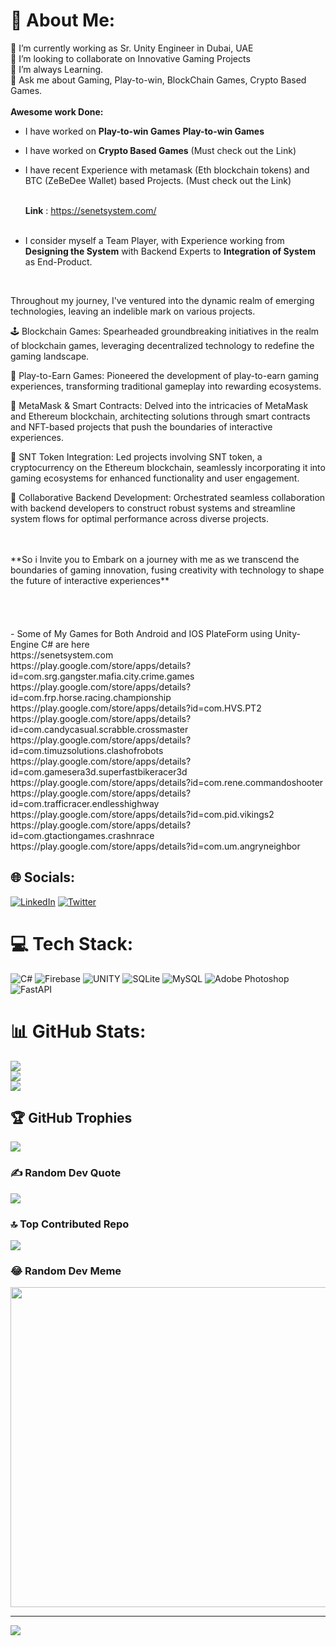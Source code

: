 # 💫 About Me:
🔭 I’m currently working as Sr. Unity Engineer in Dubai, UAE <br>👯 I’m looking to collaborate on Innovative Gaming Projects<br>🌱 I’m always Learning.<br>💬 Ask me about Gaming, Play-to-win, BlockChain Games, Crypto Based Games. <br>
<br>
**Awesome work Done:** <br>
- I have worked on **Play-to-win Games** **Play-to-win Games**  <br>
- I have worked on **Crypto Based Games** (Must check out the Link) <br>
- I have recent Experience with metamask (Eth blockchain tokens) and BTC (ZeBeDee Wallet) based Projects.  (Must check out the Link) <br><br>

   **Link** : https://senetsystem.com/ <br> <br>
 
- I consider myself a Team Player, with Experience working from **Designing the System** with Backend Experts to **Integration of System** as End-Product.

<br>

Throughout my journey, I've ventured into the dynamic realm of emerging technologies, leaving an indelible mark on various projects.  <br>

🕹️ Blockchain Games: Spearheaded groundbreaking initiatives in the realm of blockchain games, leveraging decentralized technology to redefine the gaming landscape. <br>

💸 Play-to-Earn Games: Pioneered the development of play-to-earn gaming experiences, transforming traditional gameplay into rewarding ecosystems. <br>

🔗 MetaMask & Smart Contracts: Delved into the intricacies of MetaMask and Ethereum blockchain, architecting solutions through smart contracts and NFT-based projects that push the boundaries of interactive experiences. <br>

💱 SNT Token Integration: Led projects involving SNT token, a cryptocurrency on the Ethereum blockchain, seamlessly incorporating it into gaming ecosystems for enhanced functionality and user engagement. <br>

🚀 Collaborative Backend Development: Orchestrated seamless collaboration with backend developers to construct robust systems and streamline system flows for optimal performance across diverse projects. <br>

 <br>
  <br>
**So i Invite you to Embark on a journey with me as we transcend the boundaries of gaming innovation, fusing creativity with technology to shape the future of interactive experiences**

 <br>
 <br>
 <br>
 <br>
 <br>
- Some of My Games for Both Android and IOS PlateForm using Unity-Engine C# are here <br>
https://senetsystem.com <br>
       https://play.google.com/store/apps/details?id=com.srg.gangster.mafia.city.crime.games <br>
       https://play.google.com/store/apps/details?id=com.frp.horse.racing.championship      <br>
https://play.google.com/store/apps/details?id=com.HVS.PT2   <br>
https://play.google.com/store/apps/details?id=com.candycasual.scrabble.crossmaster   <br>
https://play.google.com/store/apps/details?id=com.timuzsolutions.clashofrobots  <br>
       https://play.google.com/store/apps/details?id=com.gamesera3d.superfastbikeracer3d  <br>
       https://play.google.com/store/apps/details?id=com.rene.commandoshooter  <br>
  https://play.google.com/store/apps/details?id=com.trafficracer.endlesshighway  <br>
         https://play.google.com/store/apps/details?id=com.pid.vikings2  <br>
  https://play.google.com/store/apps/details?id=com.gtactiongames.crashnrace  <br>
  https://play.google.com/store/apps/details?id=com.um.angryneighbor  <br>

## 🌐 Socials:
[![LinkedIn](https://img.shields.io/badge/LinkedIn-%230077B5.svg?logo=linkedin&logoColor=white)](https://linkedin.com/in/ahmed-yasin-a88346107) [![Twitter](https://img.shields.io/badge/Twitter-%231DA1F2.svg?logo=Twitter&logoColor=white)](https://twitter.com/Ahmee407) 

# 💻 Tech Stack:
![C#](https://img.shields.io/badge/c%23-%23239120.svg?style=for-the-badge&logo=c-sharp&logoColor=white) ![Firebase](https://img.shields.io/badge/firebase-%23039BE5.svg?style=for-the-badge&logo=firebase) ![UNITY](https://img.shields.io/badge/Unity-%2320232a.svg?style=for-the-badge&logo=unity&logoColor=white) ![SQLite](https://img.shields.io/badge/sqlite-%2307405e.svg?style=for-the-badge&logo=sqlite&logoColor=white) ![MySQL](https://img.shields.io/badge/mysql-%2300f.svg?style=for-the-badge&logo=mysql&logoColor=white) ![Adobe Photoshop](https://img.shields.io/badge/adobephotoshop-%2331A8FF.svg?style=for-the-badge&logo=adobephotoshop&logoColor=white) ![FastAPI](https://img.shields.io/badge/FastAPI-005571?style=for-the-badge&logo=fastapi)
# 📊 GitHub Stats:
![](https://github-readme-stats.vercel.app/api?username=ahmedyasindev&theme=dark&hide_border=false&include_all_commits=true&count_private=false)<br/>
![](https://github-readme-streak-stats.herokuapp.com/?user=ahmedyasindev&theme=dark&hide_border=false)<br/>
![](https://github-readme-stats.vercel.app/api/top-langs/?username=ahmedyasindev&theme=dark&hide_border=false&include_all_commits=true&count_private=false&layout=compact)

## 🏆 GitHub Trophies
![](https://github-profile-trophy.vercel.app/?username=ahmedyasindev&theme=radical&no-frame=false&no-bg=true&margin-w=4)

### ✍️ Random Dev Quote
![](https://quotes-github-readme.vercel.app/api?type=horizontal&theme=radical)

### 🔝 Top Contributed Repo
![](https://github-contributor-stats.vercel.app/api?username=ahmedyasindev&limit=5&theme=dark&combine_all_yearly_contributions=true)

### 😂 Random Dev Meme
<img src="https://rm.up.railway.app/" width="512px"/>

---
[![](https://visitcount.itsvg.in/api?id=ahmedyasindev&icon=0&color=0)](https://visitcount.itsvg.in)

<!-- Proudly created with GPRM ( https://gprm.itsvg.in ) -->
